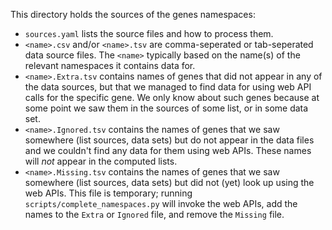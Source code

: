 This directory holds the sources of the genes namespaces:

* `sources.yaml` lists the source files and how to process them.
* `<name>.csv` and/or `<name>.tsv` are comma-seperated or tab-seperated data source files. The `<name>` typically
  based on the name(s) of the relevant namespaces it contains data for.
* `<name>.Extra.tsv` contains names of genes that did not appear in any of the data sources, but that we managed to find
  data for using web API calls for the specific gene. We only know about such genes because at some point we saw them
  in the sources of some list, or in some data set.
* `<name>.Ignored.tsv` contains the names of genes that we saw somewhere (list sources, data sets) but do not appear
  in the data files and we couldn't find any data for them using web APIs. These names will *not* appear in the computed
  lists.
* `<name>.Missing.tsv` contains the names of genes that we saw somewhere (list sources, data sets) but did not (yet)
  look up using the web APIs. This file is temporary; running `scripts/complete_namespaces.py` will invoke the web APIs,
  add the names to the `Extra` or `Ignored` file, and remove the `Missing` file.
